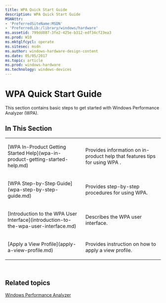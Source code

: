 ```yaml
---
title: WPA Quick Start Guide
description: WPA Quick Start Guide
MSHAttr:
- 'PreferredSiteName:MSDN'
- 'PreferredLib:/library/windows/hardware'
ms.assetid: 799dd887-3fe2-425e-b312-edf34cf23ea3
ms.prod: W10
ms.mktglfcycl: operate
ms.sitesec: msdn
ms.author: windows-hardware-design-content
ms.date: 05/05/2017
ms.topic: article
ms.prod: windows-hardware
ms.technology: windows-devices
---
```


# WPA Quick Start Guide


This section contains basic steps to get started with Windows Performance Analyzer (WPA).

## In This Section


<table>
<colgroup>
<col width="50%" />
<col width="50%" />
</colgroup>
<tbody>
<tr class="odd">
<td><p>[WPA In-Product Getting Started Help](wpa-in-product-getting-started-help.md)</p></td>
<td><p>Provides information on in-product help that features tips for using WPA .</p></td>
</tr>
<tr class="even">
<td><p>[WPA Step-by-Step Guide](wpa-step-by-step-guide.md)</p></td>
<td><p>Provides step-by-step procedures for using WPA.</p></td>
</tr>
<tr class="odd">
<td><p>[Introduction to the WPA User Interface](introduction-to-the-wpa-user-interface.md)</p></td>
<td><p>Describes the WPA user interface.</p></td>
</tr>
<tr class="even">
<td><p>[Apply a View Profile](apply-a-view-profile.md)</p></td>
<td><p>Provides instruction on how to apply a view profile.</p></td>
</tr>
</tbody>
</table>

 

## Related topics


[Windows Performance Analyzer](windows-performance-analyzer.md)

 

 







